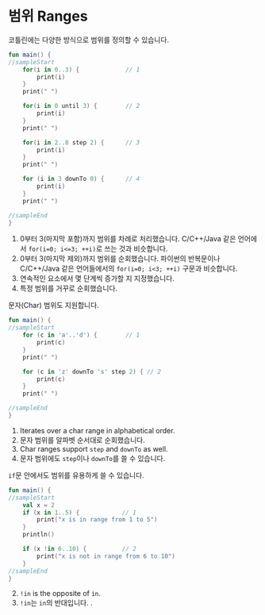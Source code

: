 # 범위 Ranges

코틀린에는 다양한 방식으로 범위를 정의할 수 있습니다.

```kotlin
fun main() {
//sampleStart
    for(i in 0..3) {             // 1
        print(i)
    }
    print(" ")

    for(i in 0 until 3) {        // 2
        print(i)
    }
    print(" ")

    for(i in 2..8 step 2) {      // 3
        print(i)
    }
    print(" ")

    for (i in 3 downTo 0) {      // 4
        print(i)
    }
    print(" ")

//sampleEnd
}
```

1. 0부터 3(마지막 포함)까지 범위를 차례로 처리했습니다. C/C++/Java 같은 언어에서 `for(i=0; i<=3; ++i)`로 쓰는 것과 비슷합니다.
2. 0부터 3(마지막 제외)까지 범위를 순회했습니다. 파이썬의 반복문이나 C/C++/Java 같은 언어들에서의 `for(i=0; i<3; ++i)` 구문과 비슷합니다.
3. 연속적인 요소에서 몇 단계씩 증가할 지 지정했습니다.
4. 특정 범위를 거꾸로 순회했습니다.

문자(Char) 범위도 지원합니다.

```kotlin
fun main() {
//sampleStart
    for (c in 'a'..'d') {        // 1
        print(c)
    }
    print(" ")

    for (c in 'z' downTo 's' step 2) { // 2
        print(c)
    }
    print(" ")

//sampleEnd
}
```

1. Iterates over a char range in alphabetical order.
1. 문자 범위를 알파벳 순서대로 순회했습니다.
2. Char ranges support `step` and `downTo` as well.
2. 문자 범위에도 `step`이나 `downTo`를 쓸 수 있습니다.

`if`문 안에서도 범위를 유용하게 쓸 수 있습니다.

```kotlin
fun main() {
//sampleStart
    val x = 2
    if (x in 1..5) {            // 1
        print("x is in range from 1 to 5")
    }
    println()

    if (x !in 6..10) {          // 2
        print("x is not in range from 6 to 10")
    }
//sampleEnd
}
```

2. `!in` is the opposite of `in`.
2. `!in`는 `in`의 반대입니다. .
